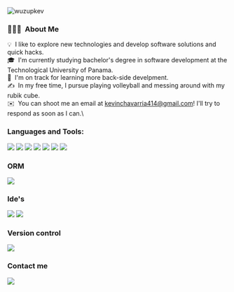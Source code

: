 <img align="center" src="https://i.pinimg.com/originals/1a/ca/14/1aca1432f8a8f93d4bd0932a8c0a6449.gif" alt="wuzupkev" />

### 👨🏻‍💻 &nbsp;About Me

💡 &nbsp;I like to explore new technologies and develop software solutions and quick hacks.\
🎓 &nbsp;I'm currently studying bachelor's degree in software development at the Technological University of Panama.\
🌱 &nbsp;I'm on track for learning more back-side develpment.\
✍️ &nbsp;In my free time, I pursue playing volleyball and messing around with my rubik cube.\
✉️ &nbsp;You can shoot me an email at kevinchavarria414@gmail.com! I'll try to respond as soon as I can.\
<h3 align="left">Languages and Tools:</h3>
<p>
    <a ><img src="https://img.shields.io/badge/Java-ED8B00?style=for-the-badge&logo=openjdk&logoColor=white"></a>
    <a><img src="https://img.shields.io/badge/Spring-6DB33F?style=for-the-badge&logo=spring&logoColor=white"></a>
    <a><img src="https://img.shields.io/badge/MySQL-00000F?style=for-the-badge&logo=mysql&logoColor=white"></a>
    <a><img src="https://img.shields.io/badge/MariaDB-003545?style=for-the-badge&logo=mariadb&logoColor=white"></a>
    <a><img src="https://img.shields.io/badge/HTML5-E34F26?style=for-the-badge&logo=html5&logoColor=white"></a>
    <a><img src="https://img.shields.io/badge/CSS3-1572B6?style=for-the-badge&logo=css3&logoColor=white"></a>
    <a><img src=" 	https://img.shields.io/badge/Bootstrap-563D7C?style=for-the-badge&logo=bootstrap&logoColor=white"></a>
</p>
<h3 align="left" >ORM</h3>
<p>
     <a ><img src="https://img.shields.io/badge/Hibernate-59666C?style=for-the-badge&logo=Hibernate&logoColor=white"></a>
</p>

<h3 align="left" >Ide's</h3>
<p>
    <a><img src="https://img.shields.io/badge/IntelliJ_IDEA-000000.svg?style=for-the-badge&logo=intellij-idea&logoColor=white"></a>
    <a><img src="https://img.shields.io/badge/Visual_Studio_Code-0078D4?style=for-the-badge&logo=visual%20studio%20code&logoColor=white"></a>  
</p>
<h3 align="left" >Version control</h3>
<p>
    <a><img src="https://img.shields.io/badge/GIT-E44C30?style=for-the-badge&logo=git&logoColor=white"></a>  
</p>
<h3>Contact me</h3>
<p>
    <a><img src="https://img.shields.io/badge/Twitter-1DA1F2?style=for-the-badge&logo=twitter&logoColor=white"></a>  
    
</p>
